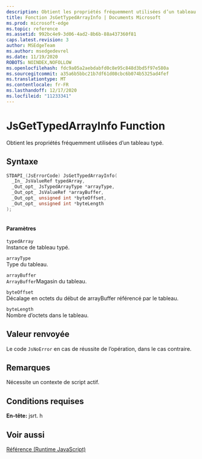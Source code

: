 ```yaml
---
description: Obtient les propriétés fréquemment utilisées d’un tableau typé.
title: Fonction JsGetTypedArrayInfo | Documents Microsoft
ms.prod: microsoft-edge
ms.topic: reference
ms.assetid: 992bc4e9-3d06-4ad2-8b6b-88a437360f81
caps.latest.revision: 3
author: MSEdgeTeam
ms.author: msedgedevrel
ms.date: 11/19/2020
ROBOTS: NOINDEX,NOFOLLOW
ms.openlocfilehash: fdc9a05a2aebdabfd0c8e95c848d3bd5f97e580a
ms.sourcegitcommit: a35a6b5bbc21b7df61d08cbc6b074b5325ad4fef
ms.translationtype: MT
ms.contentlocale: fr-FR
ms.lasthandoff: 12/17/2020
ms.locfileid: "11233341"
---
```

# JsGetTypedArrayInfo Function

Obtient les propriétés fréquemment utilisées d’un tableau typé.  
  
## Syntaxe  
  
```cpp  
STDAPI_(JsErrorCode) JsGetTypedArrayInfo(  
  _In_ JsValueRef typedArray,  
  _Out_opt_ JsTypedArrayType *arrayType,  
  _Out_opt_ JsValueRef *arrayBuffer,  
  _Out_opt_ unsigned int *byteOffset,  
  _Out_opt_ unsigned int *byteLength  
);  
  
```  
  
#### Paramètres  
 `typedArray`  
 Instance de tableau typé.  
  
 `arrayType`  
 Type du tableau.  
  
 `arrayBuffer`  
 `ArrayBuffer`Magasin du tableau.  
  
 `byteOffset`  
 Décalage en octets du début de arrayBuffer référencé par le tableau.  
  
 `byteLength`  
 Nombre d’octets dans le tableau.  
  
## Valeur renvoyée  
 Le code `JsNoError` en cas de réussite de l’opération, dans le cas contraire.  
  
## Remarques  
 Nécessite un contexte de script actif.  
  
## Conditions requises  
 **En-tête:** jsrt. h  
  
## Voir aussi  
 [Référence (Runtime JavaScript)](../chakra-hosting/reference-javascript-runtime.md)
